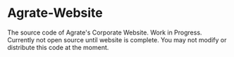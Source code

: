 # Agrate-Website
The source code of Agrate's Corporate Website. Work in Progress. Currently not open source until website is complete. You may not modify or distribute this code at the moment. 
